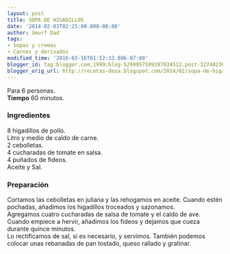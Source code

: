 ```yaml
---
layout: post
title: SOPA DE HIGADILLOS
date: '2014-02-03T02:25:00.000-08:00'
author: Smurf Dad
tags:
- Sopas y cremas
- Carnes y derivados
modified_time: '2016-03-16T01:52:33.806-07:00'
blogger_id: tag:blogger.com,1999:blog-5299957599287034512.post-327482366018908114
blogger_orig_url: http://recetas-desa.blogspot.com/2014/02/sopa-de-higadillos.html
---
```


Para 6 personas.<br><b>Tiempo</b> 60 minutos.<br><h3>Ingredientes</h3><p>8 higadillos de pollo.<br/>Litro y medio de caldo de carne.<br/>2 cebolletas.<br/>4 cucharadas de tomate en salsa.<br/>4 pu&ntilde;ados de fideos.<br/>Aceite y Sal.<br/></p><h3>Preparaci&oacute;n</h3><p>Cortamos las cebolletas en juliana y las rehogamos en aceite. Cuando est&eacute;n pochadas, a&ntilde;adimos los higadillos troceados y sazonamos.<br/>Agregamos cuatro cucharadas de salsa de tomate y el caldo de ave. Cuando empiece a hervir, a&ntilde;adimos los fideos y dejamos que cueza durante quince minutos.<br/>Lo rectificamos de sal, si es necesario, y servimos. Tambi&eacute;n podemos colocar unas rebanadas de pan tostado, queso rallado y gratinar.<br/></p>